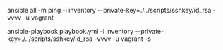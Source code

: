 ansible all -m ping -i inventory --private-key=./../scripts/sshkey/id_rsa -vvvv -u vagrant

ansible-playbook playbook.yml -i inventory --private-key=./../scripts/sshkey/id_rsa -vvvv -u vagrant -s